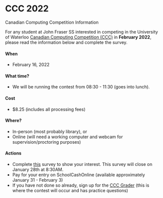 # CCC 2022
Canadian Computing Competition Information

For any student at John Fraser SS interested in competing in the University of Waterloo [Canadian Computing Competition (CCC)](https://www.cemc.uwaterloo.ca/contests/ccc-cco.html) in **February 2022**, please read the information below and complete the survey.

#### When
- February 16, 2022

#### What time?
- We will be running the contest from 08:30 - 11:30 (goes into lunch).

#### Cost
- $8.25 (includes all processing fees)

#### Where?
- In-person (most probably library), or
- Online (will need a working computer and webcam for supervision/proctoring purposes)

#### Actions
- Complete [this](https://forms.gle/uzpsy9yV6Z19oXcr5) survey to show your interest. This survey will close on January 28th at 8:30AM.
- Pay for your entry on SchoolCashOnline (available approximately January 31 - February 3)
- If you have not done so already, sign up for the [CCC Grader](https://cccgrader.com/) (this is where the contest will occur and has practice questions)
